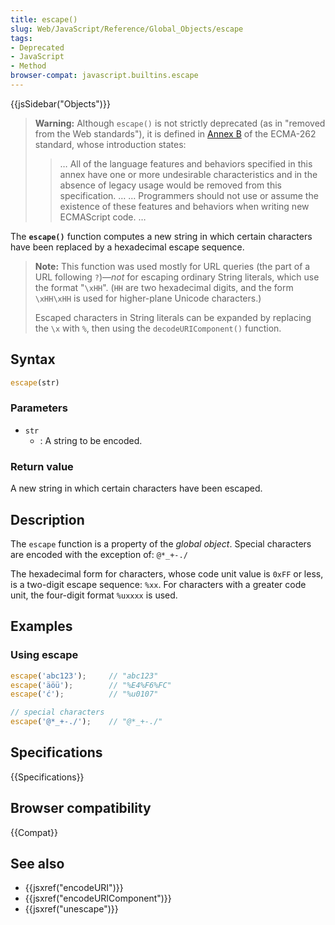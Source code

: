 ```yaml
---
title: escape()
slug: Web/JavaScript/Reference/Global_Objects/escape
tags:
- Deprecated
- JavaScript
- Method
browser-compat: javascript.builtins.escape
---
```

{{jsSidebar("Objects")}}

> **Warning:** Although `escape()` is not strictly deprecated (as in "removed
> from the Web standards"), it is defined in
> [Annex B](https://www.ecma-international.org/ecma-262/9.0/index.html#sec-additional-ecmascript-features-for-web-browsers)
> of the ECMA-262 standard, whose introduction states:
>
> > … All of the language features and behaviors specified in this annex have
> > one or more undesirable characteristics and in the absence of legacy usage
> > would be removed from this specification. … … Programmers should not use or
> > assume the existence of these features and behaviors when writing new
> > ECMAScript code. …

The **`escape()`** function computes a new string in which certain characters
have been replaced by a hexadecimal escape sequence.

> **Note:** This function was used mostly for URL queries (the part of a URL
> following `?`)—*not* for escaping ordinary String literals, which use the
> format "`\xHH`". (`HH` are two hexadecimal digits, and the form `\xHH\xHH` is
> used for higher-plane Unicode characters.)
>
> Escaped characters in String literals can be expanded by replacing the `\x`
> with `%`, then using the `decodeURIComponent()` function.

## Syntax

```js
escape(str)
```

### Parameters

*   `str`
    *   : A string to be encoded.

### Return value

A new string in which certain characters have been escaped.

## Description

The `escape` function is a property of the *global object*. Special characters
are encoded with the exception of: `@*_+-./`

The hexadecimal form for characters, whose code unit value is `0xFF` or less, is
a two-digit escape sequence: `%xx`. For characters with a greater code unit, the
four-digit format `%uxxxx` is used.

## Examples

### Using escape

```js
escape('abc123');     // "abc123"
escape('äöü');        // "%E4%F6%FC"
escape('ć');          // "%u0107"

// special characters
escape('@*_+-./');    // "@*_+-./"
```

## Specifications

{{Specifications}}

## Browser compatibility

{{Compat}}

## See also

*   {{jsxref("encodeURI")}}
*   {{jsxref("encodeURIComponent")}}
*   {{jsxref("unescape")}}
